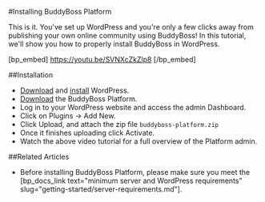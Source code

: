 #Installing BuddyBoss Platform

This is it. You've set up WordPress and you're only a few clicks away from publishing your own online community using BuddyBoss! In this tutorial, we'll show you how to properly install BuddyBoss in WordPress.

[bp_embed] https://youtu.be/SVNXcZkZlp8 [/bp_embed]

##Installation

*   [Download](https://wordpress.org/download/) and [install](https://wordpress.org/support/article/how-to-install-wordpress/) WordPress.
*   [Download](https://www.buddyboss.com/) the BuddyBoss Platform.
*   Log in to your WordPress website and access the admin Dashboard.
*   Click on Plugins -> Add New.
*   Click Upload, and attach the zip file `buddyboss-platform.zip`
*   Once it finishes uploading click Activate.
*   Watch the above video tutorial for a full overview of the Platform admin.

##Related Articles

- Before installing BuddyBoss Platform, please make sure you meet the [bp_docs_link text="minimum server and WordPress requirements" slug="getting-started/server-requirements.md"].
